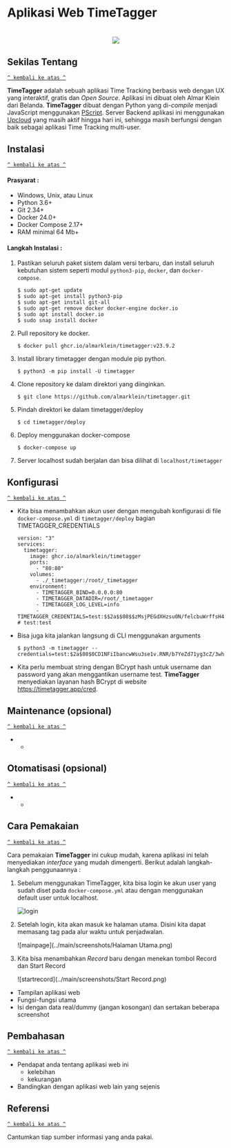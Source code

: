 # Aplikasi Web TimeTagger
<h1 align="center"><img src="https://timetagger.app/timetagger_wl.svg"></h1>

## Sekilas Tentang
[`^ kembali ke atas ^`](#)

**TimeTagger** adalah sebuah aplikasi Time Tracking berbasis web dengan UX yang interaktif, gratis dan *Open Source*. Aplikasi ini dibuat oleh Almar Klein dari Belanda. **TimeTagger** dibuat dengan Python yang di-*compile* menjadi JavaScript menggunakan [PScript](https://github.com/flexxui/pscript). Server Backend aplikasi ini menggunakan [Upcloud](https://upcloud.com/) yang masih aktif hingga hari ini, sehingga masih berfungsi dengan baik sebagai aplikasi Time Tracking multi-user.


## Instalasi
[`^ kembali ke atas ^`](#aplikasi-web-timetagger)

#### Prasyarat :
- Windows, Unix, atau Linux
- Python 3.6+
- Git 2.34+
- Docker 24.0+
- Docker Compose 2.17+
- RAM minimal 64 Mb+

#### Langkah Instalasi :
1. Pastikan seluruh paket sistem dalam versi terbaru, dan install seluruh kebutuhan sistem seperti modul `python3-pip`, `docker`, dan `docker-compose`.
    ```
    $ sudo apt-get update
    $ sudo apt-get install python3-pip
    $ sudo apt-get install git-all
    $ sudo apt-get remove docker docker-engine docker.io
    $ sudo apt install docker.io
    $ sudo snap install docker
    ```

2. Pull repository ke docker.
    ```
    $ docker pull ghcr.io/almarklein/timetagger:v23.9.2
    ```

3. Install library timetagger dengan module pip python.
    ```
    $ python3 -m pip install -U timetagger
    ```

4. Clone repository ke dalam direktori yang diinginkan.
    ```
    $ git clone https://github.com/almarklein/timetagger.git
    ```

5. Pindah direktori ke dalam timetagger/deploy
    ```
    $ cd timetagger/deploy
    ```

6. Deploy menggunakan docker-compose
    ```
    $ docker-compose up
    ```

7. Server localhost sudah berjalan dan bisa dilihat di `localhost/timetagger`

## Konfigurasi
[`^ kembali ke atas ^`](#aplikasi-web-timetagger)

- Kita bisa menambahkan akun user dengan mengubah konfigurasi di file `docker-compose.yml` di `timetagger/deploy` bagian TIMETAGGER_CREDENTIALS
    ```
    version: "3"
    services:
      timetagger:
        image: ghcr.io/almarklein/timetagger
        ports:
          - "80:80"
        volumes:
          - ./_timetagger:/root/_timetagger
        environment:
          - TIMETAGGER_BIND=0.0.0.0:80
          - TIMETAGGER_DATADIR=/root/_timetagger
          - TIMETAGGER_LOG_LEVEL=info
          - TIMETAGGER_CREDENTIALS=test:$$2a$$08$$zMsjPEGdXHzsu0N/felcbuWrffsH4.4ocDWY5oijsZ0cbwSiLNA8.  # test:test
    ```
- Bisa juga kita jalankan langsung di CLI menggunakan arguments
    ```
    $ python3 -m timetagger --credentials=test:$2a$08$0CD1NFiIbancwWsu3se1v.RNR/b7YeZd71yg3cZ/3whGlyU6Iny5i
    ```
- Kita perlu membuat string dengan BCrypt hash untuk username dan password yang akan menggantikan username test. **TimeTagger** menyediakan layanan hash BCrypt di website https://timetagger.app/cred. 

##  Maintenance (opsional)
[`^ kembali ke atas ^`](#aplikasi-web-timetagger)

- -

## Otomatisasi (opsional)
[`^ kembali ke atas ^`](#aplikasi-web-timetagger)

- -


## Cara Pemakaian
[`^ kembali ke atas ^`](#aplikasi-web-timetagger)

Cara pemakaian **TimeTagger** ini cukup mudah, karena aplikasi ini telah menyediakan *interface* yang mudah dimengerti. Berikut adalah langkah-langkah penggunaannya :
1. Sebelum menggunakan TimeTagger, kita bisa login ke akun user yang sudah diset pada `docker-compose.yml` atau dengan menggunakan default user untuk localhost.

    ![login](../main/screenshots/Login.png)

2. Setelah login, kita akan masuk ke halaman utama. Disini kita dapat memasang tag pada alur waktu untuk penjadwalan.

    ![mainpage](../main/screenshots/Halaman Utama.png)

3. Kita bisa menambahkan *Record* baru dengan menekan tombol Record dan Start Record 

    ![startrecord](../main/screenshots/Start Record.png)
- Tampilan aplikasi web
- Fungsi-fungsi utama
- Isi dengan data real/dummy (jangan kosongan) dan sertakan beberapa screenshot


## Pembahasan
[`^ kembali ke atas ^`](#aplikasi-web-timetagger)

- Pendapat anda tentang aplikasi web ini
    - kelebihan
    - kekurangan
- Bandingkan dengan aplikasi web lain yang sejenis


## Referensi
[`^ kembali ke atas ^`](#aplikasi-web-timetagger)

Cantumkan tiap sumber informasi yang anda pakai.

